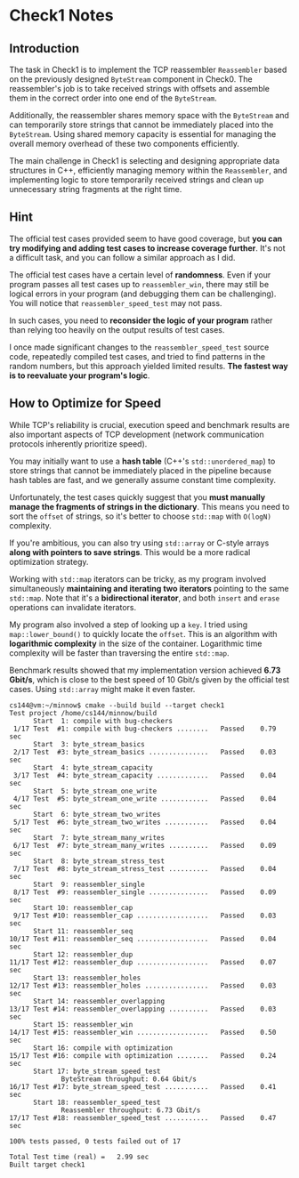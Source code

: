 # Check1 Notes

## Introduction

The task in Check1 is to implement the TCP reassembler `Reassembler` based on the previously designed `ByteStream` component in Check0. The reassembler's job is to take received strings with offsets and assemble them in the correct order into one end of the `ByteStream`.

Additionally, the reassembler shares memory space with the `ByteStream` and can temporarily store strings that cannot be immediately placed into the `ByteStream`. Using shared memory capacity is essential for managing the overall memory overhead of these two components efficiently.

The main challenge in Check1 is selecting and designing appropriate data structures in C++, efficiently managing memory within the `Reassembler`, and implementing logic to store temporarily received strings and clean up unnecessary string fragments at the right time.

## Hint

The official test cases provided seem to have good coverage, but **you can try modifying and adding test cases to increase coverage further**. It's not a difficult task, and you can follow a similar approach as I did.

The official test cases have a certain level of **randomness**. Even if your program passes all test cases up to `reassembler_win`, there may still be logical errors in your program (and debugging them can be challenging). You will notice that `reassembler_speed_test` may not pass.

In such cases, you need to **reconsider the logic of your program** rather than relying too heavily on the output results of test cases. 

I once made significant changes to the `reassembler_speed_test` source code, repeatedly compiled test cases, and tried to find patterns in the random numbers, but this approach yielded limited results. **The fastest way is to reevaluate your program's logic**.

## How to Optimize for Speed

While TCP's reliability is crucial, execution speed and benchmark results are also important aspects of TCP development (network communication protocols inherently prioritize speed).

You may initially want to use a **hash table** (C++'s `std::unordered_map`) to store strings that cannot be immediately placed in the pipeline because hash tables are fast, and we generally assume constant time complexity.

Unfortunately, the test cases quickly suggest that you **must manually manage the fragments of strings in the dictionary**. This means you need to sort the `offset` of strings, so it's better to choose `std::map` with `O(logN)` complexity.

If you're ambitious, you can also try using `std::array` or C-style arrays **along with pointers to save strings**. This would be a more radical optimization strategy.

Working with `std::map` iterators can be tricky, as my program involved simultaneously **maintaining and iterating two iterators** pointing to the same `std::map`. Note that it's a **bidirectional iterator**, and both `insert` and `erase` operations can invalidate iterators.

My program also involved a step of looking up a `key`. I tried using `map::lower_bound()` to quickly locate the `offset`. This is an algorithm with **logarithmic complexity** in the size of the container. Logarithmic time complexity will be faster than traversing the entire `std::map`.

Benchmark results showed that my implementation version achieved **6.73 Gbit/s**, which is close to the best speed of 10 Gbit/s given by the official test cases. Using `std::array` might make it even faster.

```shell
cs144@vm:~/minnow$ cmake --build build --target check1
Test project /home/cs144/minnow/build
      Start  1: compile with bug-checkers
 1/17 Test  #1: compile with bug-checkers ........   Passed    0.79 sec
      Start  3: byte_stream_basics
 2/17 Test  #3: byte_stream_basics ...............   Passed    0.03 sec
      Start  4: byte_stream_capacity
 3/17 Test  #4: byte_stream_capacity .............   Passed    0.04 sec
      Start  5: byte_stream_one_write
 4/17 Test  #5: byte_stream_one_write ............   Passed    0.04 sec
      Start  6: byte_stream_two_writes
 5/17 Test  #6: byte_stream_two_writes ...........   Passed    0.04 sec
      Start  7: byte_stream_many_writes
 6/17 Test  #7: byte_stream_many_writes ..........   Passed    0.09 sec
      Start  8: byte_stream_stress_test
 7/17 Test  #8: byte_stream_stress_test ..........   Passed    0.04 sec
      Start  9: reassembler_single
 8/17 Test  #9: reassembler_single ...............   Passed    0.09 sec
      Start 10: reassembler_cap
 9/17 Test #10: reassembler_cap ..................   Passed    0.03 sec
      Start 11: reassembler_seq
10/17 Test #11: reassembler_seq ..................   Passed    0.04 sec
      Start 12: reassembler_dup
11/17 Test #12: reassembler_dup ..................   Passed    0.07 sec
      Start 13: reassembler_holes
12/17 Test #13: reassembler_holes ................   Passed    0.03 sec
      Start 14: reassembler_overlapping
13/17 Test #14: reassembler_overlapping ..........   Passed    0.03 sec
      Start 15: reassembler_win
14/17 Test #15: reassembler_win ..................   Passed    0.50 sec
      Start 16: compile with optimization
15/17 Test #16: compile with optimization ........   Passed    0.24 sec
      Start 17: byte_stream_speed_test
             ByteStream throughput: 0.64 Gbit/s
16/17 Test #17: byte_stream_speed_test ...........   Passed    0.41 sec
      Start 18: reassembler_speed_test
             Reassembler throughput: 6.73 Gbit/s
17/17 Test #18: reassembler_speed_test ...........   Passed    0.47 sec

100% tests passed, 0 tests failed out of 17

Total Test time (real) =   2.99 sec
Built target check1
```